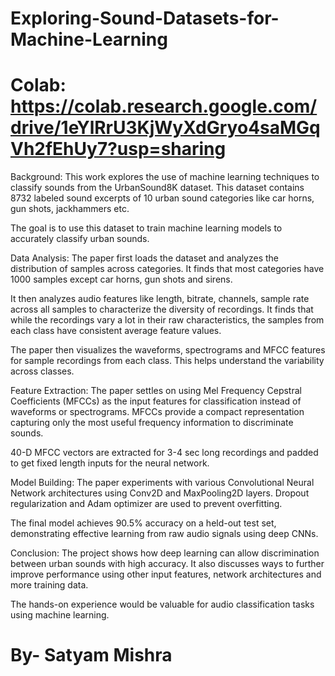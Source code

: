# Exploring-Sound-Datasets-for-Machine-Learning

# Colab: https://colab.research.google.com/drive/1eYlRrU3KjWyXdGryo4saMGqVh2fEhUy7?usp=sharing

Background:
This work explores the use of machine learning techniques to classify sounds from the UrbanSound8K dataset. This dataset contains 8732 labeled sound excerpts of 10 urban sound categories like car horns, gun shots, jackhammers etc.

The goal is to use this dataset to train machine learning models to accurately classify urban sounds.

Data Analysis:
The paper first loads the dataset and analyzes the distribution of samples across categories. It finds that most categories have 1000 samples except car horns, gun shots and sirens.

It then analyzes audio features like length, bitrate, channels, sample rate across all samples to characterize the diversity of recordings. It finds that while the recordings vary a lot in their raw characteristics, the samples from each class have consistent average feature values.

The paper then visualizes the waveforms, spectrograms and MFCC features for sample recordings from each class. This helps understand the variability across classes.

Feature Extraction:
The paper settles on using Mel Frequency Cepstral Coefficients (MFCCs) as the input features for classification instead of waveforms or spectrograms. MFCCs provide a compact representation capturing only the most useful frequency information to discriminate sounds.

40-D MFCC vectors are extracted for 3-4 sec long recordings and padded to get fixed length inputs for the neural network.

Model Building:
The paper experiments with various Convolutional Neural Network architectures using Conv2D and MaxPooling2D layers. Dropout regularization and Adam optimizer are used to prevent overfitting.


The final model achieves 90.5% accuracy on a held-out test set, demonstrating effective learning from raw audio signals using deep CNNs.

Conclusion:
The project shows how deep learning can allow discrimination between urban sounds with high accuracy. It also discusses ways to further improve performance using other input features, network architectures and more training data.

The hands-on experience would be valuable for audio classification tasks using machine learning.

# By- Satyam Mishra
